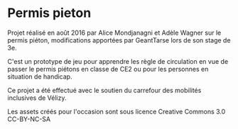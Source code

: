 # Permis pieton

Projet réalisé en août 2016 par Alice Mondjanagni et Adèle Wagner sur le permis piéton, modifications apportées par GeantTarse lors de son stage de 3e.

C'est un prototype de jeu pour apprendre les règle de circulation en vue de passer le permis piétons en classe de CE2 ou pour les personnes en situation de handicap.

Ce projet a été effectué avec le soutien du carrefour des mobilités inclusives de Vélizy.

Les assets créés pour l'occasion sont sous licence Creative Commons 3.0 CC-BY-NC-SA